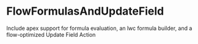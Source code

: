 # FlowFormulasAndUpdateField
Include apex support for formula evaluation, an lwc formula builder, and a flow-optimized Update Field Action
